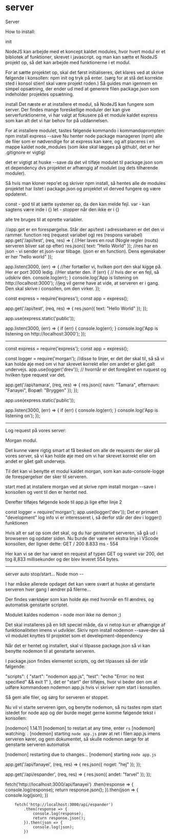 # server

Server

How to install: 

init

NodeJS kan arbejde med et koncept kaldet modules, hvor hvert modul er et bibliotek af funktioner, skrevet i javascript. og man kan sætte et NodeJS projekt op, så det kan arbejde med funktionerne i et modul.

For at sætte projektet op, skal det først initialiseres, det klares ved at skrive følgende i konsollen: npm init og tryk på enter. (sørg for at stå det korrekte sted i konsol stien! skal være projekt roden.)
Så guides man igennem en simpel opsætning, der ender ud med at generere filen package.json som indeholder projektes opsætning.

install
Det næste er at installere et modul, så NodeJS kan fungere som server. Der findes mange foreskellige moduler der kan give serverfunktionerne, vi har valgt at fokusere på et module kaldet express som kan alt det vi har behov for på uddannelsen.

For at installere modulet, tastes følgende kommando i kommandoprompten: npm install express --save
Nu henter node package manageren (npm) alle de filer som er nødvendige for at express kan køre, og alt placeres i en mappe kaldet node_modules (som ikke skal lægges på github!, det er her .gitignore er vigtig)

det er vigtigt at huske --save da det vil tilføje modulet til package.json som et dependency dvs projektet er afhængig af modulet (og dets tilhørende moduler).

Så hvis man kloner repo'et og skriver npm install, så hentes alle de modules projektet har listet i package.json og projektet vil derved fungere og være opdateret.



const - god til at sætte systemer op, da den kan melde fejl. 
var - kan sagtens være inde i {}
let - stopper når den ikke er i {}

alle tre bruges til at oprette variabler. 


//app.get er en forespørgelse. Står der api/test i adressebaren er det den vi rammer. function req (request variabel og) res (respons variabel)
app.get('/api/test', (req, res) => {   //Her laves en rout (Nogle regler (routs) serveren bliver sat op efter)
    res.json({ text: "Hello World" }); //res har en json - vi sender et json-svar tilbage. (json er en function). Dens egenskaber er her "hello world"
});

app.listen(3000, (err) => {  //her fortæller vi, hvilken port den skal kigge på. Her er port 3000 ledig. //Her starter den. 
    if (err) {               // hvis der er en fejl, så udskriv den. 
        console.log(err);
    }
    console.log('App is listening on http://localhost:3000'); //jeg vil gerne have at vide, at serveren er i gang. Den skal skrive i consollen, om den virker. 
});



const express = require('express');
const app = express();

app.get('/api/test', (req, res) => {
    res.json({ text: "Hello World" });
});


app.use(express.static('public'));

app.listen(3000, (err) => {
    if (err) {
        console.log(err);
    }
    console.log('App is listening on http://localhost:3000');
});
_____

const express = require('express');
const app = express();

const logger = require('morgan'); //disse to linjer, er det der skal til, så så vi kan holde øje med om vi har skrevet korrekt eller om andet er gået galt undervejs.
app.use(logger('drev')); // hvornår er det foregåret en ruquest og hvilken type request var det. 

app.get('/api/tamara', (req, res) => {
    res.json({ navn: "Tamara", efternavn: "Fanayei", Bopæl: "Bryggen" });
});

app.use(express.static('public'));

app.listen(3000, (err) => {
    if (err) {
        console.log(err);
    }
    console.log('App is listening on');
});
______


Log request på vores server:

Morgan modul. 

Det kunne være rigtig smart at få besked om alle de requests der sker på vores server, så vi kan holde øje med om vi har skrevet korrekt eller om andet er gået galt undervejs.

Til det kan vi benytte et modul kaldet morgan, som kan auto-console-logge de forespørgelser der sker til serveren.

start med at installere morgan ved at skrive npm install morgan --save i konsollen og vent til den er hentet ned.

Derefter tilføjes følgende kode til app.js lige efter linje 2

const logger = require('morgan');
app.use(logger('dev'));
Det er primært "development" log info vi er interesseret i, så derfor står der dev i logger() funktionen

Hvis alt er sat op som det skal, og du har genstartet serveren, så gå ud i browseren og opdater siden. Nu burde der være en ekstra linje i VScode konsollen, der ligner dette: GET / 200 8.833 ms - 554

Her kan vi se der har været en request af typen GET og svaret var 200, det tog 8,833 millisekunder og der blev leveret 554 bytes.


__________
server auto stop/start...
Node mon -- 

I har måske allerede opdaget det kan være svært at huske at genstarte serveren hver gang I ændrer på filerne...

Der findes værktøjer som kan holde øje med hvornår en fil ændres, og automatisk genstarte scriptet.

Modulet kaldes nodemon - node mon ikke no demon ;)

Det skal installeres på en lidt speciel måde, da vi netop kun er afhængige af funktionaliteten imens vi udvikler. Skriv npm install nodemon --save-dev så vil modulet knyttes til projektet som et develepment-dependency

Når det er hentet og installert, skal vi tilpasse package.json så vi kan benytte nodemon til at genstarte serveren.

I package.json findes elementet scripts, og det tilpasses så der står følgende:

   "scripts": {
      "start": "nodemon app.js",
      "test": "echo \"Error: no test specified\" && exit 1"
   },
det er "start" der tilføjes, hvor vi beder den om at udføre kommandoen nodemon app.js hvis vi skriver npm start i konsollen.

Så gem alle filer, og sørg for serveren er stoppet.

Nu vil vi starte serveren igen, og benytte nodemon, så nu tastes npm start istedet for node app og der burde meget gerne komme følgende tekst i konsollen:

[nodemon] 1.14.11
[nodemon] to restart at any time, enter `rs`
[nodemon] watching: *.*
[nodemon] starting `node app.js`
prøv at ret i filen app.js imens serveren kører, og gem dokumentet, så skulle nodemon sørge for at genstarte serveren automatisk

[nodemon] restarting due to changes...
[nodemon] starting `node app.js`




app.get('/api/fanayei', (req, res) => {
    res.json({ noget: "hej" });
});


app.get('/api/espander', (req, res) => {
    res.json({ andet: "farvel" });
});


   fetch('http://localhost:3000/api/fanayei')
            .then(response => {
                console.log(response);
                return response.json();
            }).then(json => {
                console.log(json);
            })

        fetch('http://localhost:3000/api/espander')
            .then(response => {
                console.log(response);
                return response.json();
            }).then(json => {
                console.log(json);
            })